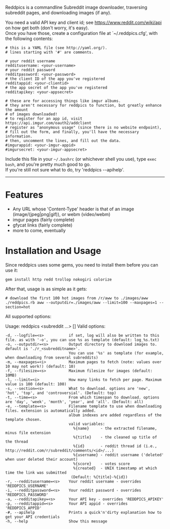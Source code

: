 
Reddpics is a commandline Subreddit image downloader, traversing subreddit pages, and downloading images (if any).  

You need a valid API key and client id; see https://www.reddit.com/wiki/api on how get both (don't worry, it's easy).  
Once you have those, create a configuration file at `~/.reddpics.cfg', with the following contents:

    # this is a YAML file (see http://yaml.org/).
    # lines starting with '#' are comments.

    # your reddit username
    redditusername: <your-username>
    # your reddit password
    redditpassword: <your-password>
    # the client ID of the app you've registered
    redditappid: <your-clientid>
    # the app secret of the app you've registered
    redditapikey: <your-appsecret>

    # these are for accessing things like imgur albums.
    # they aren't necessary for reddpics to function, but greatly enhance the amount
    # of images downloaded!
    # to register for an app id, visit https://api.imgur.com/oauth2/addclient
    # register as "anonymous usage" (since there is no website endpoint),
    # fill out the form, and finally, you'll have the necessary information.
    # then, uncomment the lines, and fill out the data.
    #imgurappid: <your-imgur-appid>
    #imgursecret: <your-imgur-appsecret>


Include this file in your `~/.bashrc` (or whichever shell you use), type `exec bash`, and you're pretty much good to go.  
If you're still not sure what to do, try 'reddpics --apihelp'.

----

# Features

  - Any URL whose 'Content-Type' header is that of an image (image/(jpeg|png|gif)), or webm (video/webm)
  - imgur pages (fairly complete)
  - gfycat links (fairly complete)
  - more to come, eventually

# Installation and Usage

Since reddpics uses some gems, you need to install them before you can use it:  

    gem install http redd trollop nokogiri colorize

After that, usage is as simple as it gets:

    # download the first 100 hot images from /r/aww to ./images/aww
    ./reddpics.rb aww --outputdir=./images/aww --limit=100 --maxpages=1 --section=hot

All supported options:

Usage: reddpics <subreddit ...> [<options>]
Valid options:

    -d, --logfile=<s>           if set, log will also be written to this file. as with '-o', you can use %s as template (default: log_%s.txt)
    -o, --outputdir=<s>         Output directory to download images to. default is './r_<subredditname>'.
                                You can use '%s' as template (for example, when downloading from several subreddits)
    -m, --maxpages=<i>          Maximum pages to fetch (note: values over 10 may not work!) (default: 10)
    -f, --filesize=<s>          Maximum filesize for images (default: 10MB)
    -l, --limit=<i>             How many links to fetch per page. Maximum value is 100 (default: 100)
    -s, --section=<s>           What to download. options are 'new', 'hot', 'top', and 'controversial'. (Default: top)
    -t, --time=<s>              From which timespan to download. options are 'day', 'week', 'month', 'year', and 'all'. (Default: all)
    -e, --template=<s>          Filename template to use when downloading files. extension is automatically added.
                                album indexes are added regardless of the template chosen.
                                valid variables:
                                  %{name}     - the extracted filename, minus file extension
                                  %{title}    - the cleaned up title of the thread
                                  %{id}       - reddit thread id (i.e., http://reddit.com/r/subreddit/comments/<id>/...)
                                  %{username} - reddit username ('deleted' when user deleted their account)
                                  %{score}    - votes score
                                  %{created}  - UNIX timestamp at which time the link was submitted
                                 (Default: %{title}-%{id})
    -r, --redditusername=<s>    Your reddit username - overrides 'REDDPICS_USERNAME'
    -i, --redditpassword=<s>    Your reddit password - overrides 'REDDPICS_PASSWORD'
    -a, --redditapikey=<s>      Your API key - overrides 'REDDPICS_APIKEY'
    -p, --redditappid=<s>       Your API appid - overrides 'REDDPICS_APPID'
    -#, --apihelp               Prints a quick'n'dirty explanation how to get your API credentials
    -h, --help                  Show this message
